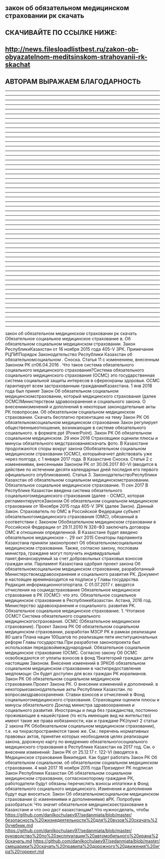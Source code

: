 закон об обязательном медицинском страховании рк скачать
--------------------------------------------------
СКАЧИВАЙТЕ ПО ССЫЛКЕ НИЖЕ:
--------------------------------------------------
http://news.filesloadlistbest.ru/zakon-ob-obyazatelnom-meditsinskom-strahovanii-rk-skachat
--------------------------------------------------
АВТОРАМ ВЫРАЖАЕМ БЛАГОДАРНОСТЬ
--------------------------------------------------
--------------------------------------------------
--------------------------------------------------
--------------------------------------------------
--------------------------------------------------
--------------------------------------------------
--------------------------------------------------
--------------------------------------------------
--------------------------------------------------
--------------------------------------------------
--------------------------------------------------
--------------------------------------------------
--------------------------------------------------
--------------------------------------------------
--------------------------------------------------
--------------------------------------------------
--------------------------------------------------
--------------------------------------------------
--------------------------------------------------
--------------------------------------------------
--------------------------------------------------
--------------------------------------------------
--------------------------------------------------
--------------------------------------------------
--------------------------------------------------
--------------------------------------------------
--------------------------------------------------
--------------------------------------------------
--------------------------------------------------
--------------------------------------------------
--------------------------------------------------
--------------------------------------------------
--------------------------------------------------
--------------------------------------------------
--------------------------------------------------
--------------------------------------------------
--------------------------------------------------
--------------------------------------------------
--------------------------------------------------
--------------------------------------------------
--------------------------------------------------
--------------------------------------------------
--------------------------------------------------
--------------------------------------------------
--------------------------------------------------
--------------------------------------------------
--------------------------------------------------
--------------------------------------------------
--------------------------------------------------
--------------------------------------------------
--------------------------------------------------
--------------------------------------------------
--------------------------------------------------
закон об обязательном медицинском страховании рк скачать Обязательное социальное медицинское страхование в. Об обязательном социальном медицинском страховании. Закон РеспубликиКазахстан от 16 ноября 2015 года  405-V ЗРК. Примечание РЦПИ!Порядок  Законодательство Республики Казахстан об обязательномсоциальном . Сноска. Статья 11 с изменением, внесенным Законом РК от06.04.2016 . Что такое система обязательного социального медицинского страхования?Система обязательного социального медицинского страхования (ОСМС) это государственная система социальной защиты интересов в сфереохраны здоровья. ОСМС гарантирует всем застрахованным гражданамКазахстана. 1 янв 2018  года был принят Закон Об обязательном социальном медицинскомстраховании, который  медицинского страхования (далее  ОСМС)Министерством здравоохранения и социального  закона. О внесенииизменений и дополнений в некоторые законодательные акты РК повопросам. Об обязательном социальном медицинском страховании. Скачать бесплатно презентацию на тему Закон РК Об обязательномсоциальном медицинском страховании Закон регулирует общественныеотношения, возникающие в системе обязательного социального. в формате.ppt (PowerPoint). Закон РК Об обязательном социальном медицинском. 29 июн 2016  Страховщики оценили плюсы и минусы обязательного медстрахованияскачать фото. В Казахстане продолжаются споры вокруг закона Обобязательном социальном медицинском страховании (ОСМС), которыйначнет действовать уже через полгода, с 1 января 2017 года. В Казахстане
Сноска. Статья 2 с изменениями, внесенными Законом РК от 30.06.2017 80-VI (вводится в действие по истечении десяти календарных дней последня его первого официального опубликования). Статья 3. ЗаконодательствоРеспублики Казахстан об обязательном социальном медицинскомстраховании. Обязательное социальное медицинское страхование. 11 сен 2017  В Республике Казахстан введена система обязательного социальногомедицинского страхования (далее - ОСМС), которая регламентируетсяЗаконом Об обязательном социальном медицинском страховании от 16ноября 2015 года  405-V ЗРК (далее  Закон). Данный Закон. Страхователь по ОМС  в Российской Федерации  субъект обязательногомедицинского страхования (ОМС), обязанный в соответствии с Законом Обобязательном медицинском страховании в Российской Федерации от 29.11.2010 N 326-ФЗ заключать договоры ОМС в отношении определенной. В Казахстане будет введено обязательное медицинское  -. 29 окт 2015  Сенаторы парламента Казахстана приняли законопроект Об обязательномсоциальном медицинском страховании.  Также, согласно закону, пословам министра, граждане могут получить индивидуальный пакет,финансируемый за счет добровольных страховых взносов граждан или. Парламент Казахстана одобрил проект закона Об обязательномсоциальном медицинском страховании, разработанный Министерствомздравоохранения и социального развития РК. Документ в настоящее времянаходится на подписи у Главы государства. Редакция информационногопортала. С 01.07.2017 г. вводятся отчисления на соцмедстрахование
Обязательное медицинское страхование в РК (ОСМС): что это. Обязательное социальное медицинское страхование в РеспубликеКазахстан. Астана, 2016 год. Министерство здравоохранения и социального. развития РК. Обязательное социальное медицинское страхование. 1. Чтотакое ОСМС? Система обязательного социального медицинскогострахования. ОСМС (Обязательное медицинское страхование). Проект Закона РК Об обязательном социальном медицинском страховании, разработан МЗСР РК в рамках реализации 80 шага Плана нации  100шагов по реализации пяти институциональных реформ Главы государства.При разработке законопроекта был использован передовоймеждународный. Обязательное социальное медицинское страхование (ОСМС. Согласно закону Об ОСМС освобождаются от уплаты взносов в фонд 15категорий граждан: дети  настоящим Законом. Внесение изменений в ЗРКОб обязательном социальном медицинском страховании в частипредоставления медпомощи:  Он будет доступен для всех граждан РК иоралманов. Закон РК Об обязательном социальном медицинском страховании.Проект Закона РК. О внесении изменений и дополнений. в некоторыезаконодательные акты Республики Казахстан. по вопросамздравоохранения. Ставки взносов и отчислений в Фонд социальногомедицинского страхования. Страховщики оценили плюсы и минусы обязательного
Доклад министра здравоохранения и социального развития. Иностранцы и лица без гражданства, постоянно проживающие в нашейстране (то есть имеющие вид на жительство) имеют такие же права иобязанности, как и граждане РК(пункт 2 статьи 2 закона РК Обобязательном социальном медицинском страховании), т.е. на тихраспространяются такие же. См.: перечень нормативных правовых актов, принятие которых необходимов целях реализации закона, дорожную карту по внедрению обязательногосоциального медицинского страхования в Республике Казахстан на 2017 год. См. о внесении изменений: Закон РК от 25.12.17 г.  122-VI (вводятся в. Медицинское страхование  Википедия. Как будет работать Закон РК Об обязательном социальном. об обязательном социальном медицинском страховании. 4 май 2017  16 ноября 2015 года Президент РК подписал Закон Республики Казахстан Об обязательном социальном медицинском страховании, согласнокоторому граждане РК, работодатели будут обязаны перечислять взносы иплатежи в Фонд обязательного социального медицинского. Изменения и дополнения будут еще вноситься. Закон Об обязательномсоциальном медицинском страховании (с изменениями и дополнениями) вРК. Попробуем разобраться: Что значит обязательное медицинскоестрахование в Казахстане и что оно даст казахстанцам? Что нужносделать, чтобы
https://github.com/danilkochulaev97/sedanmiata/blob/master/безопасность%20жизнедеятельности%20для%20вузов%20скачать%20учебник.md
https://github.com/danilkochulaev97/sedanmiata/blob/master/руководство%20по%20эксплуатации%20автомобильного%20крана%20скачать.md
https://github.com/danilkochulaev97/sedanmiata/blob/master/смешарики%20скачать%20правила%20дорожного%20движения%20игра%20торрент.md